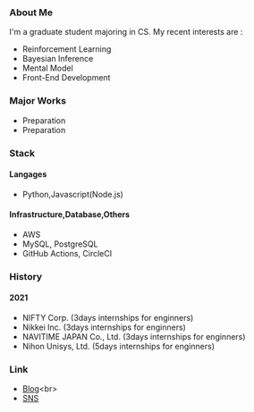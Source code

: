 ### About Me

I'm a graduate student majoring in CS. 
My recent interests are :
- Reinforcement Learning
- Bayesian Inference
- Mental Model
- Front-End Development  


### Major Works

- Preparation
- Preparation

### Stack

#### Langages
- Python,Javascript(Node.js)

#### Infrastructure,Database,Others
- AWS
- MySQL, PostgreSQL
- GitHub Actions, CircleCI


### History

#### 2021

- NIFTY Corp. (3days internships for enginners)
- Nikkei Inc. (3days internships for enginners)
- NAVITIME JAPAN Co., Ltd. (3days internships for enginners)
- Nihon Unisys, Ltd. (5days internships for enginners)

### Link

- [Blog](https://note.com/_yy616_)<br>
- [SNS](https://twitter.com/_yy616)

<!--
**pythagoras-yamamoto/pythagoras-yamamoto** is a ✨ _special_ ✨ repository because its `README.md` (this file) appears on your GitHub profile.

Here are some ideas to get you started:

- 🔭 I’m currently working on ...
- 🌱 I’m currently learning ...
- 👯 I’m looking to collaborate on ...
- 🤔 I’m looking for help with ...
- 💬 Ask me about ...
- 📫 How to reach me: ...
- 😄 Pronouns: ...
- ⚡ Fun fact: ...
-->
